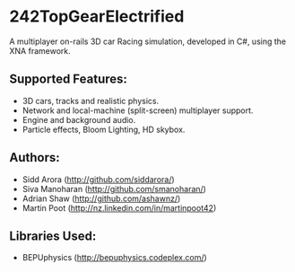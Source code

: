 242TopGearElectrified
=====================

A multiplayer on-rails 3D car Racing simulation, developed in C#, using the XNA framework.

Supported Features:
-------------------
* 3D cars, tracks and realistic physics.
* Network and local-machine (split-screen) multiplayer support.
* Engine and background audio.
* Particle effects, Bloom Lighting, HD skybox.

Authors:
---------
* Sidd Arora (http://github.com/siddarora/)
* Siva Manoharan (http://github.com/smanoharan/)
* Adrian Shaw (http://github.com/ashawnz/)
* Martin Poot (http://nz.linkedin.com/in/martinpoot42)

Libraries Used:
---------------
* BEPUphysics (http://bepuphysics.codeplex.com/)
